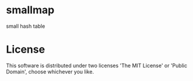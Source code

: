 # smallmap
small hash table

# License
This software is distributed under two licenses 'The MIT License' or 'Public Domain', choose whichever you like.

